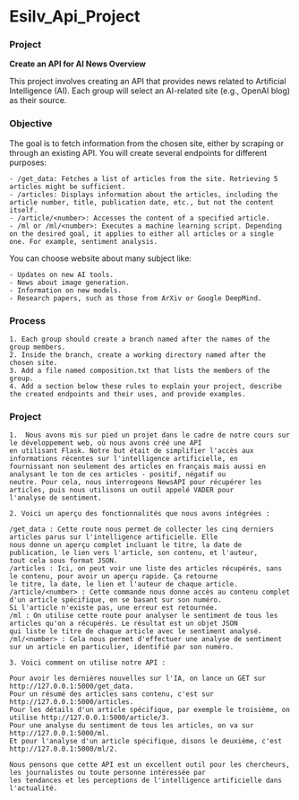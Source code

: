 # Esilv_Api_Project

### Project
**Create an API for AI News Overview**

This project involves creating an API that provides news related to Artificial Intelligence (AI). Each group will select an AI-related site (e.g., OpenAI blog) as their source.

### Objective

The goal is to fetch information from the chosen site, either by scraping or through an existing API. You will create several endpoints for different purposes:

    - /get_data: Fetches a list of articles from the site. Retrieving 5 articles might be sufficient.
    - /articles: Displays information about the articles, including the article number, title, publication date, etc., but not the content itself.
    - /article/<number>: Accesses the content of a specified article.
    - /ml or /ml/<number>: Executes a machine learning script. Depending on the desired goal, it applies to either all articles or a single one. For example, sentiment analysis.

You can choose website about many subject like:

    - Updates on new AI tools.
    - News about image generation.
    - Information on new models.
    - Research papers, such as those from ArXiv or Google DeepMind.

### Process

    1. Each group should create a branch named after the names of the group members.
    2. Inside the branch, create a working directory named after the chosen site.
    3. Add a file named composition.txt that lists the members of the group.
    4. Add a section below these rules to explain your project, describe the created endpoints and their uses, and provide examples.

### Project 

    1.  Nous avons mis sur pied un projet dans le cadre de notre cours sur le développement web, où nous avons créé une API 
    en utilisant Flask. Notre but était de simplifier l'accès aux informations récentes sur l'intelligence artificielle, en 
    fournissant non seulement des articles en français mais aussi en analysant le ton de ces articles - positif, négatif ou 
    neutre. Pour cela, nous interrogeons NewsAPI pour récupérer les articles, puis nous utilisons un outil appelé VADER pour 
    l'analyse de sentiment.

    2. Voici un aperçu des fonctionnalités que nous avons intégrées :
    
    /get_data : Cette route nous permet de collecter les cinq derniers articles parus sur l'intelligence artificielle. Elle 
    nous donne un aperçu complet incluant le titre, la date de publication, le lien vers l'article, son contenu, et l'auteur, 
    tout cela sous format JSON.
    /articles : Ici, on peut voir une liste des articles récupérés, sans le contenu, pour avoir un aperçu rapide. Ça retourne 
    le titre, la date, le lien et l'auteur de chaque article.
    /article/<number> : Cette commande nous donne accès au contenu complet d'un article spécifique, en se basant sur son numéro. 
    Si l'article n'existe pas, une erreur est retournée.
    /ml : On utilise cette route pour analyser le sentiment de tous les articles qu'on a récupérés. Le résultat est un objet JSON 
    qui liste le titre de chaque article avec le sentiment analysé.
    /ml/<number> : Cela nous permet d'effectuer une analyse de sentiment sur un article en particulier, identifié par son numéro.

    3. Voici comment on utilise notre API :
    
    Pour avoir les dernières nouvelles sur l'IA, on lance un GET sur http://127.0.0.1:5000/get_data.
    Pour un résumé des articles sans contenu, c'est sur http://127.0.0.1:5000/articles.
    Pour les détails d'un article spécifique, par exemple le troisième, on utilise http://127.0.0.1:5000/article/3.
    Pour une analyse du sentiment de tous les articles, on va sur http://127.0.0.1:5000/ml.
    Et pour l'analyse d'un article spécifique, disons le deuxième, c'est http://127.0.0.1:5000/ml/2.
    
    Nous pensons que cette API est un excellent outil pour les chercheurs, les journalistes ou toute personne intéressée par 
    les tendances et les perceptions de l'intelligence artificielle dans l'actualité.

    
